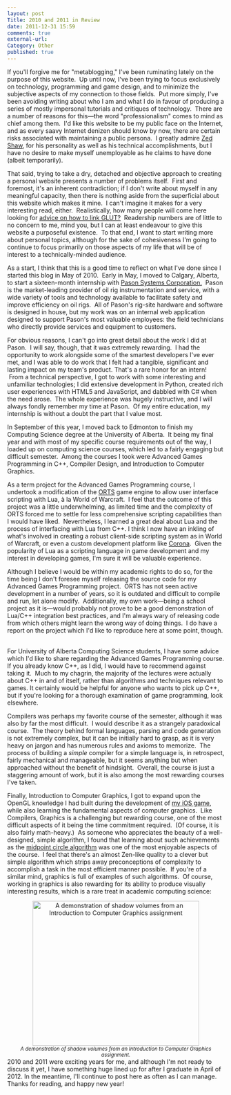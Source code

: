 ```yaml
---
layout: post
Title: 2010 and 2011 in Review
date: 2011-12-31 15:59
comments: true
external-url:
Category: Other
published: true
---
```

If you'll forgive me for "metablogging," I've been ruminating lately on the purpose of this website.  Up until now, I've been trying to focus exclusively on technology, programming and game design, and to minimize the subjective aspects of my connection to those fields.  Put more simply, I've been avoiding writing about who I am and what I do in favour of producing a series of mostly impersonal tutorials and critiques of technology.  There are a number of reasons for this—the word "professionalism" comes to mind as chief among them.  I'd like this website to be my public face on the Internet, and as every saavy Internet denizen should know by now, there are certain risks associated with maintaining a public persona.  I greatly admire <a href="http://zedshaw.com/">Zed Shaw</a>, for his personality as well as his technical accomplishments, but I have no desire to make myself unemployable as he claims to have done (albeit temporarily).

That said, trying to take a dry, detached and objective approach to creating a personal website presents a number of problems itself.  First and foremost, it's an inherent contradiction; if I don't write about myself in any meaningful capacity, then there is nothing aside from the superficial about this website which makes it mine.  I can't imagine it makes for a very interesting read, either.  Realistically, how many people will come here looking for <a title="How to link GLUT in Qt Creator on OS X" href="http://www.mlindgren.ca/archives/453">advice on how to link GLUT?</a>  Readership numbers are of little to no concern to me, mind you, but I can at least endeavour to give this website a purposeful existence.  To that end, I want to start writing more about personal topics, although for the sake of cohesiveness I'm going to continue to focus primarily on those aspects of my life that will be of interest to a technically-minded audience.<!-- PELICAN_END_SUMMARY -->

As a start, I think that this is a good time to reflect on what I've done since I started this blog in May of 2010.  Early in May, I moved to Calgary, Alberta, to start a sixteen-month internship with <a href="http://pason.com/">Pason Systems Corporation.</a>  Pason is the market-leading provider of oil rig instrumentation and service, with a wide variety of tools and technology available to facilitate safety and improve efficiency on oil rigs.  All of Pason's rig-site hardware and software is designed in house, but my work was on an internal web application designed to support Pason's most valuable employees: the field technicians who directly provide services and equipment to customers.

For obvious reasons, I can't go into great detail about the work I did at Pason.  I will say, though, that it was extremely rewarding.  I had the opportunity to work alongside some of the smartest developers I've ever met, and I was able to do work that I felt had a tangible, significant and lasting impact on my team's product. That's a rare honor for an intern!  From a technical perspective, I got to work with some interesting and unfamiliar technologies; I did extensive development in Python, created rich user experiences with HTML5 and JavaScript, and dabbled with C# when the need arose.  The whole experience was hugely instructive, and I will always fondly remember my time at Pason.  Of my entire education, my internship is without a doubt the part that I value most.

In September of this year, I moved back to Edmonton to finish my Computing Science degree at the University of Alberta.  It being my final year and with most of my specific course requirements out of the way, I loaded up on computing science courses, which led to a fairly engaging but difficult semester.  Among the courses I took were Advanced Games Programming in C++, Compiler Design, and Introduction to Computer Graphics.

As a term project for the Advanced Games Programming course, I undertook a modification of the <a href="http://skatgame.net/mburo/orts/" target="_blank">ORTS</a> game engine to allow user interface scripting with Lua, à la World of Warcraft.  I feel that the outcome of this project was a little underwhelming, as limited time and the complexity of ORTS forced me to settle for less comprehensive scripting capabilities than I would have liked.  Nevertheless, I learned a great deal about Lua and the process of interfacing with Lua from C++. I think I now have an inkling of what's involved in creating a robust client-side scripting system as in World of Warcraft, or even a custom development platform like <a title="Ansca Mobile Corona" href="http://www.anscamobile.com/corona/" target="_blank">Corona</a>.  Given the popularity of Lua as a scripting language in game development and my interest in developing games, I'm sure it will be valuable experience.

Although I believe I would be within my academic rights to do so, for the time being I don't foresee myself releasing the source code for my Advanced Games Programming project.  ORTS has not seen active development in a number of years, so it is outdated and difficult to compile and run, let alone modify.  Additionally, my own work—being a school project as it is—would probably not prove to be a good demonstration of Lua/C++ integration best practices, and I'm always wary of releasing code from which others might learn the wrong way of doing things.  I do have a report on the project which I'd like to reproduce here at some point, though.  

For University of Alberta Computing Science students, I have some advice which I'd like to share regarding the Advanced Games Programming course.  If you already know C++, as I did, I would have to recommend against taking it.  Much to my chagrin, the majority of the lectures were actually about C++ in and of itself, rather than algorithms and techniques relevant to games.  It certainly would be helpful for anyone who wants to pick up C++, but if you're looking for a thorough examination of game programming, look elsewhere.

Compilers was perhaps my favorite course of the semester, although it was also by far the most difficult.  I would describe it as a strangely paradoxical course.  The theory behind formal languages, parsing and code generation is not extremely complex, but it can be initially hard to grasp, as it is very heavy on jargon and has numerous rules and axioms to memorize.  The process of building a <em>simple</em> compiler for a simple language is, in retrospect, fairly mechanical and manageable, but it seems anything but when approached without the benefit of hindsight.  Overall, the course is just a staggering amount of work, but it is also among the most rewarding courses I've taken.

Finally, Introduction to Computer Graphics, I got to expand upon the OpenGL knowledge I had built during the development of <a title="Puzzle Panel" href="http://www.mlindgren.ca/projects/puzzle-panel">my iOS game</a>, while also learning the fundamental aspects of computer graphics.  Like Compilers, Graphics is a challenging but rewarding course, one of the most difficult aspects of it being the time commitment required.  (Of course, it is also fairly math-heavy.)  As someone who appreciates the beauty of a well-designed, simple algorithm, I found that learning about such achievements as the <a title="Wikipedia: Midpoint circle algorithm" href="http://en.wikipedia.org/wiki/Midpoint_circle_algorithm" target="_blank">midpoint circle algorithm</a> was one of the most enjoyable aspects of the course.  I feel that there's an almost Zen-like quality to a clever but simple algorithm which strips away preconceptions of complexity to accomplish a task in the most efficient manner possible.  If you're of a similar mind, graphics is full of examples of such algorithms.  Of course, working in graphics is also rewarding for its ability to produce visually interesting results, which is a rare treat in academic computing science:
<div style="text-align: center; margin-left: auto; margin-right: auto;"><img style="display: block; margin-left: auto; margin-right: auto;" title="Shadow volumes" src="/images/shadowvolumes.jpg" alt="A demonstration of shadow volumes from an Introduction to Computer Graphics assignment" width="386" height="335" /><em><small>A demonstration of shadow volumes from an Introduction to Computer Graphics assignment.</small></em></div>
2010 and 2011 were exciting years for me, and although I'm not ready to discuss it yet, I have something huge lined up for after I graduate in April of 2012. In the meantime, I'll continue to post here as often as I can manage. Thanks for reading, and happy new year!
